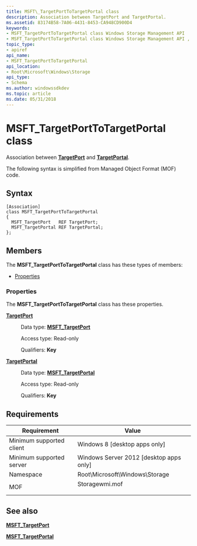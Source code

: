 ```yaml
---
title: MSFT\_TargetPortToTargetPortal class
description: Association between TargetPort and TargetPortal.
ms.assetid: 83174B58-7A06-4431-8453-CA948CD900D4
keywords:
- MSFT_TargetPortToTargetPortal class Windows Storage Management API
- MSFT_TargetPortToTargetPortal class Windows Storage Management API , described
topic_type:
- apiref
api_name:
- MSFT_TargetPortToTargetPortal
api_location:
- Root\Microsoft\Windows\Storage
api_type:
- Schema
ms.author: windowssdkdev
ms.topic: article
ms.date: 05/31/2018
---
```


# MSFT\_TargetPortToTargetPortal class

Association between [**TargetPort**](msft-targetport.md) and [**TargetPortal**](msft-targetportal.md).

The following syntax is simplified from Managed Object Format (MOF) code.

## Syntax

``` syntax
[Association]
class MSFT_TargetPortToTargetPortal
{
  MSFT_TargetPort   REF TargetPort;
  MSFT_TargetPortal REF TargetPortal;
};
```

## Members

The **MSFT\_TargetPortToTargetPortal** class has these types of members:

-   [Properties](#properties)

### Properties

The **MSFT\_TargetPortToTargetPortal** class has these properties.

<dl> <dt>

[**TargetPort**](msft-targetport.md)
</dt> <dd> <dl> <dt>

Data type: **[**MSFT\_TargetPort**](msft-targetport.md)**
</dt> <dt>

Access type: Read-only
</dt> <dt>

Qualifiers: **Key**
</dt> </dl>

</dd> <dt>

[**TargetPortal**](msft-targetportal.md)
</dt> <dd> <dl> <dt>

Data type: **[**MSFT\_TargetPortal**](msft-targetportal.md)**
</dt> <dt>

Access type: Read-only
</dt> <dt>

Qualifiers: **Key**
</dt> </dl>

</dd> </dl>

## Requirements



| Requirement | Value |
|-------------------------------------|-------------------------------------------------------------------------------------------|
| Minimum supported client<br/> | Windows 8 \[desktop apps only\]<br/>                                                |
| Minimum supported server<br/> | Windows Server 2012 \[desktop apps only\]<br/>                                      |
| Namespace<br/>                | Root\\Microsoft\\Windows\\Storage<br/>                                              |
| MOF<br/>                      | <dl> <dt>Storagewmi.mof</dt> </dl> |



## See also

<dl> <dt>

[**MSFT\_TargetPort**](msft-targetport.md)
</dt> <dt>

[**MSFT\_TargetPortal**](msft-targetportal.md)
</dt> </dl>

 

 






